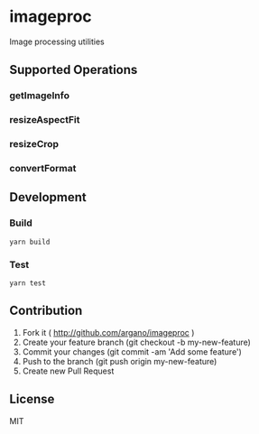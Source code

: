 # imageproc

Image processing utilities

## Supported Operations

### getImageInfo

### resizeAspectFit

### resizeCrop

### convertFormat

## Development

### Build

```
yarn build
```

### Test

```
yarn test
```

## Contribution

1. Fork it ( http://github.com/argano/imageproc )
2. Create your feature branch (git checkout -b my-new-feature)
3. Commit your changes (git commit -am 'Add some feature')
4. Push to the branch (git push origin my-new-feature)
5. Create new Pull Request

## License

MIT
